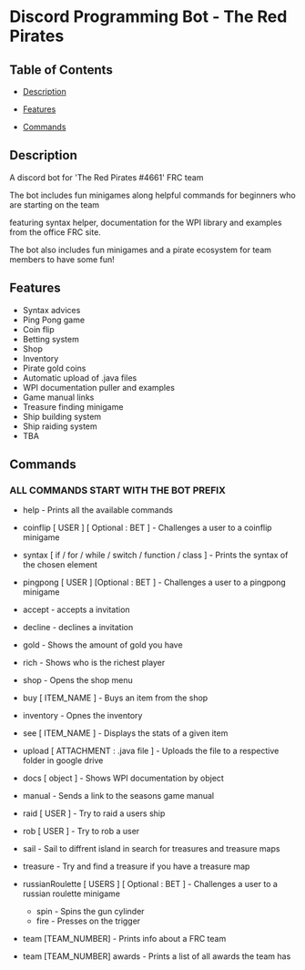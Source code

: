 # Discord Programming Bot - The Red Pirates

## Table of Contents

* [Description](#Description)

* [Features](#Features)

* [Commands](#Commands)

## Description

A discord bot for 'The Red Pirates #4661' FRC team

The bot includes fun minigames along helpful commands for beginners who are starting on the team

featuring syntax helper, documentation for the WPI library and examples from the office FRC site.

The bot also includes fun minigames and a pirate ecosystem for team members to have some fun! 

## Features

* Syntax advices
* Ping Pong game
* Coin flip
* Betting system
* Shop
* Inventory
* Pirate gold coins
* Automatic upload of .java files
* WPI documentation puller and examples
* Game manual links
* Treasure finding minigame
* Ship building system
* Ship raiding system
* TBA

## Commands

### ALL COMMANDS START WITH THE BOT PREFIX

* help - Prints all the available commands
* coinflip [ USER ] [ Optional : BET ] - Challenges a user to a coinflip minigame

* syntax [ if / for / while / switch / function / class ] - Prints the syntax of the chosen element

* pingpong [ USER ] [Optional : BET ] - Challenges a user to a pingpong minigame
* accept - accepts a invitation
* decline - declines a invitation
* gold - Shows the amount of gold you have
* rich - Shows who is the richest player
* shop - Opens the shop menu
* buy [ ITEM_NAME ] - Buys an item from the shop
* inventory - Opnes the inventory
* see [ ITEM_NAME ] - Displays the stats of a given item

* upload [ ATTACHMENT : .java file ] - Uploads the file to a respective folder in google drive

* docs [ object ] - Shows WPI documentation by object
* manual - Sends a link to the seasons game manual
* raid [ USER ] - Try to raid a users ship
* rob [ USER ] - Try to rob a user
* sail - Sail to diffrent island in search for treasures and treasure maps
* treasure - Try and find a treasure if you have a treasure map
* russianRoulette [ USERS ] [ Optional : BET ] - Challenges a user to a russian roulette minigame
  * spin - Spins the gun cylinder
  * fire - Presses on the trigger
* team [TEAM_NUMBER] - Prints info about a FRC team
* team [TEAM_NUMBER] awards - Prints a list of all awards the team has
